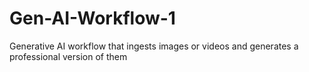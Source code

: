 # Gen-AI-Workflow-1
Generative AI workflow that ingests images or videos and generates a professional version of them
